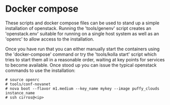 Docker compose
==============

These scripts and docker compose files can be used to stand up a simple
installation of openstack.  Running the 'tools/genenv' script creates an
'openstack.env' suitable for running on a single host system as well as an
'openrc' to allow access to the installation.

Once you have run that you can either manually start the containers using the
'docker-compose' command or try the 'tools/kolla start' script which tries to
start them all in a reasonable order, waiting at key points for services to
become available.  Once stood up you can issue the typical openstack commands
to use the installation:

```
# source openrc
# tools/conf-novanet
# nova boot --flavor m1.medium --key_name mykey --image puffy_clouds instance_name
# ssh cirros@<ip>
```
